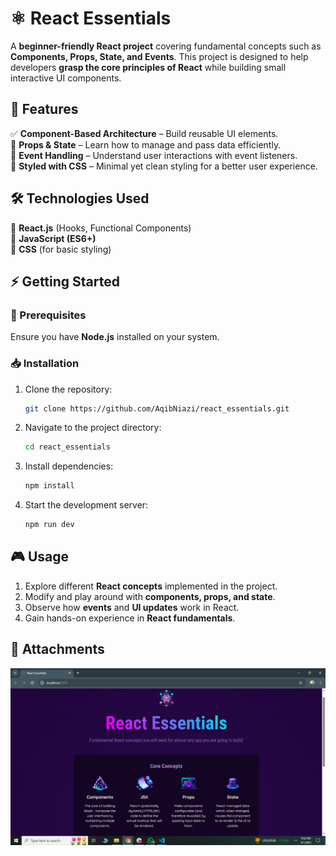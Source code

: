 # ⚛️ React Essentials  

A **beginner-friendly React project** covering fundamental concepts such as **Components, Props, State, and Events**. This project is designed to help developers **grasp the core principles of React** while building small interactive UI components.  

## 🚀 Features  
✅ **Component-Based Architecture** – Build reusable UI elements.  
🎯 **Props & State** – Learn how to manage and pass data efficiently.  
🔄 **Event Handling** – Understand user interactions with event listeners.  
🎨 **Styled with CSS** – Minimal yet clean styling for a better user experience.  

## 🛠️ Technologies Used  
🔹 **React.js** (Hooks, Functional Components)  
🔹 **JavaScript (ES6+)**  
🔹 **CSS** (for basic styling)  

## ⚡ Getting Started  

### 📌 Prerequisites  
Ensure you have **Node.js** installed on your system.  

### 📥 Installation  
1. Clone the repository:  
   ```sh
   git clone https://github.com/AqibNiazi/react_essentials.git
   ```
2. Navigate to the project directory:  
   ```sh
   cd react_essentials
   ```
3. Install dependencies:  
   ```sh
   npm install
   ```
4. Start the development server:  
   ```sh
   npm run dev
   ```

## 🎮 Usage  
1. Explore different **React concepts** implemented in the project.  
2. Modify and play around with **components, props, and state**.  
3. Observe how **events** and **UI updates** work in React.  
4. Gain hands-on experience in **React fundamentals**.  

## 📎 Attachments  
![Project Dashboard](https://github.com/AqibNiazi/react_essentials/blob/main/public/react-essential.png)  
